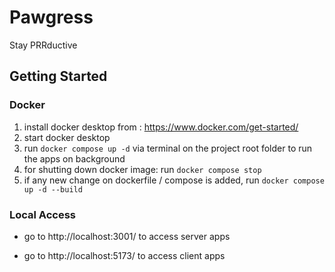 # Pawgress
Stay PRRductive

## Getting Started

### Docker
1. install docker desktop from : https://www.docker.com/get-started/
2. start docker desktop
3. run `docker compose up -d` via terminal on the project root folder to run the apps on background
4. for shutting down docker image: run `docker compose stop`
5. if any new change on dockerfile / compose is added, run `docker compose up -d --build`


### Local Access

- go to http://localhost:3001/ to access server apps

- go to http://localhost:5173/ to access client apps
